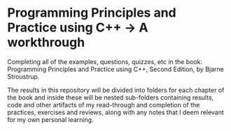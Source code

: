 # Programming Principles and Practice using C++ -> A workthrough

Completing all of the examples, questions, quizzes, etc in the book: Programming Principles and Practice using C++, Second Edition, by Bjarne Stroustrup.

The results in this repository will be divided into folders for each chapter of the book and inside these will be nested sub-folders containing results, code and other artifacts of my read-through and completion of the practices, exercises and reviews, along with any notes that I deem relevant for my own personal learning.
